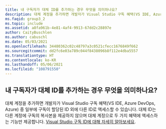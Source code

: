 ```yaml
---
title: 내 구독자가 대체 ID를 추가하는 경우 무엇을 의미하나요?
description: 대체 계정을 추가하면 개발자가 Visual Studio 구독 혜택(VS IDE, Azure DevOps, Azure) 중 일부를...
ms.faqid: group3_2
ms.topic: include
ms.assetid: a8fa961b-4e81-4af4-9913-67dd2c28897e
author: CaityBuschlen
ms.author: cabuschl
ms.date: 05/03/2021
ms.openlocfilehash: 34480362c02c48797a3c0521cfecc1676849f662
ms.sourcegitcommit: dd2fc6e03a789c044f8438096b8f112e4dba5557
ms.translationtype: HT
ms.contentlocale: ko-KR
ms.lasthandoff: 05/06/2021
ms.locfileid: "108791550"
---
```

## <a name="what-does-it-mean-when-my-subscribers-add-alternate-identities"></a>내 구독자가 대체 ID를 추가하는 경우 무엇을 의미하나요?

대체 계정을 추가하면 개발자가 Visual Studio 구독 혜택(VS IDE, Azure DevOps, Azure) 중 일부에 구독이 할당된 ID 외에 다른 ID로 액세스할 수 있습니다. 대체 ID는 다른 계정에 구독의 복사본을 제공하지 않으며 대체 계정으로 두 가지 혜택에 액세스하는 기능만 제공합니다. [Visual Studio 구독 ID에 대해 자세히 알아보세요](https://docs.microsoft.com/visualstudio/subscriptions/vs-alternate-identity).
